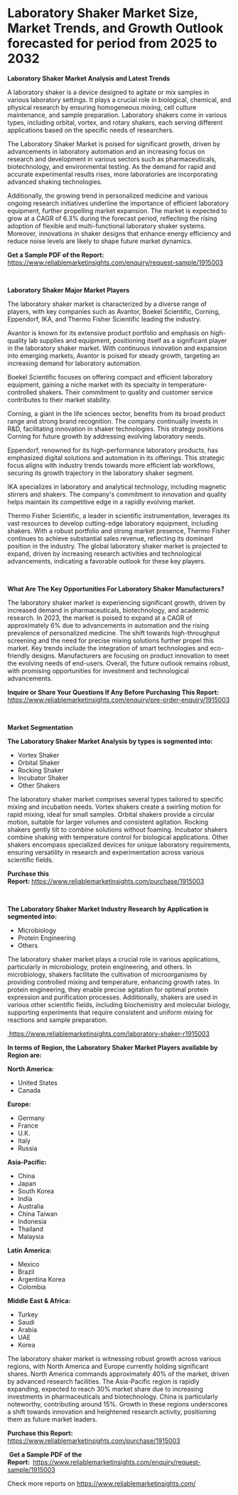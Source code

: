 <p><h1>Laboratory Shaker Market Size, Market Trends, and Growth Outlook forecasted for period from 2025 to 2032</h1></p><p><strong>Laboratory Shaker Market Analysis and Latest Trends</strong></p>
<p><p>A laboratory shaker is a device designed to agitate or mix samples in various laboratory settings. It plays a crucial role in biological, chemical, and physical research by ensuring homogeneous mixing, cell culture maintenance, and sample preparation. Laboratory shakers come in various types, including orbital, vortex, and rotary shakers, each serving different applications based on the specific needs of researchers.</p><p>The Laboratory Shaker Market is poised for significant growth, driven by advancements in laboratory automation and an increasing focus on research and development in various sectors such as pharmaceuticals, biotechnology, and environmental testing. As the demand for rapid and accurate experimental results rises, more laboratories are incorporating advanced shaking technologies. </p><p>Additionally, the growing trend in personalized medicine and various ongoing research initiatives underline the importance of efficient laboratory equipment, further propelling market expansion. The market is expected to grow at a CAGR of 6.3% during the forecast period, reflecting the rising adoption of flexible and multi-functional laboratory shaker systems. Moreover, innovations in shaker designs that enhance energy efficiency and reduce noise levels are likely to shape future market dynamics.</p></p>
<p><strong>Get a Sample PDF of the Report:&nbsp;</strong> <a href="https://www.reliablemarketinsights.com/enquiry/request-sample/1915003?utm_campaign=3085&utm_medium=2&utm_source=Github&utm_content=ia&utm_term=10042025&utm_id=laboratory-shaker">https://www.reliablemarketinsights.com/enquiry/request-sample/1915003</a></p>
<p>&nbsp;</p>
<p><strong>Laboratory Shaker Major Market Players</strong></p>
<p><p>The laboratory shaker market is characterized by a diverse range of players, with key companies such as Avantor, Boekel Scientific, Corning, Eppendorf, IKA, and Thermo Fisher Scientific leading the industry. </p><p>Avantor is known for its extensive product portfolio and emphasis on high-quality lab supplies and equipment, positioning itself as a significant player in the laboratory shaker market. With continuous innovation and expansion into emerging markets, Avantor is poised for steady growth, targeting an increasing demand for laboratory automation.</p><p>Boekel Scientific focuses on offering compact and efficient laboratory equipment, gaining a niche market with its specialty in temperature-controlled shakers. Their commitment to quality and customer service contributes to their market stability.</p><p>Corning, a giant in the life sciences sector, benefits from its broad product range and strong brand recognition. The company continually invests in R&D, facilitating innovation in shaker technologies. This strategy positions Corning for future growth by addressing evolving laboratory needs.</p><p>Eppendorf, renowned for its high-performance laboratory products, has emphasized digital solutions and automation in its offerings. This strategic focus aligns with industry trends towards more efficient lab workflows, securing its growth trajectory in the laboratory shaker segment.</p><p>IKA specializes in laboratory and analytical technology, including magnetic stirrers and shakers. The company's commitment to innovation and quality helps maintain its competitive edge in a rapidly evolving market.</p><p>Thermo Fisher Scientific, a leader in scientific instrumentation, leverages its vast resources to develop cutting-edge laboratory equipment, including shakers. With a robust portfolio and strong market presence, Thermo Fisher continues to achieve substantial sales revenue, reflecting its dominant position in the industry. The global laboratory shaker market is projected to expand, driven by increasing research activities and technological advancements, indicating a favorable outlook for these key players.</p></p>
<p>&nbsp;</p>
<p><strong>What Are The Key Opportunities For Laboratory Shaker Manufacturers?</strong></p>
<p><p>The laboratory shaker market is experiencing significant growth, driven by increased demand in pharmaceuticals, biotechnology, and academic research. In 2023, the market is poised to expand at a CAGR of approximately 6% due to advancements in automation and the rising prevalence of personalized medicine. The shift towards high-throughput screening and the need for precise mixing solutions further propel this market. Key trends include the integration of smart technologies and eco-friendly designs. Manufacturers are focusing on product innovation to meet the evolving needs of end-users. Overall, the future outlook remains robust, with promising opportunities for investment and technological advancements.</p></p>
<p><strong>Inquire or Share Your Questions If Any Before Purchasing This Report:</strong> <a href="https://www.reliablemarketinsights.com/enquiry/pre-order-enquiry/1915003?utm_campaign=3085&utm_medium=2&utm_source=Github&utm_content=ia&utm_term=10042025&utm_id=laboratory-shaker">https://www.reliablemarketinsights.com/enquiry/pre-order-enquiry/1915003</a></p>
<p>&nbsp;</p>
<p><strong>Market Segmentation</strong></p>
<p><strong>The Laboratory Shaker Market Analysis by types is segmented into:</strong></p>
<p><ul><li>Vortex Shaker</li><li>Orbital Shaker</li><li>Rocking Shaker</li><li>Incubator Shaker</li><li>Other Shakers</li></ul></p>
<p><p>The laboratory shaker market comprises several types tailored to specific mixing and incubation needs. Vortex shakers create a swirling motion for rapid mixing, ideal for small samples. Orbital shakers provide a circular motion, suitable for larger volumes and consistent agitation. Rocking shakers gently tilt to combine solutions without foaming. Incubator shakers combine shaking with temperature control for biological applications. Other shakers encompass specialized devices for unique laboratory requirements, ensuring versatility in research and experimentation across various scientific fields.</p></p>
<p><strong>Purchase this Report:&nbsp;</strong><a href="https://www.reliablemarketinsights.com/purchase/1915003?utm_campaign=3085&utm_medium=2&utm_source=Github&utm_content=ia&utm_term=10042025&utm_id=laboratory-shaker">https://www.reliablemarketinsights.com/purchase/1915003</a></p>
<p>&nbsp;</p>
<p><strong>The Laboratory Shaker Market Industry Research by Application is segmented into:</strong></p>
<p><ul><li>Microbiology</li><li>Protein Engineering</li><li>Others</li></ul></p>
<p><p>The laboratory shaker market plays a crucial role in various applications, particularly in microbiology, protein engineering, and others. In microbiology, shakers facilitate the cultivation of microorganisms by providing controlled mixing and temperature, enhancing growth rates. In protein engineering, they enable precise agitation for optimal protein expression and purification processes. Additionally, shakers are used in various other scientific fields, including biochemistry and molecular biology, supporting experiments that require consistent and uniform mixing for reactions and sample preparation.</p></p>
<p><a href="https://www.reliablemarketinsights.com/laboratory-shaker-r1915003?utm_campaign=3085&utm_medium=2&utm_source=Github&utm_content=ia&utm_term=10042025&utm_id=laboratory-shaker">&nbsp;https://www.reliablemarketinsights.com/laboratory-shaker-r1915003</a></p>
<p><strong>In terms of Region, the Laboratory Shaker Market Players available by Region are:</strong></p>
<p>
    <p> <strong> North America: </strong>
        <ul>
            <li>United States</li>
            <li>Canada</li>
        </ul>
        </p> 
    <p> <strong> Europe: </strong>
        <ul>
            <li>Germany</li>
            <li>France</li>
            <li>U.K.</li>
            <li>Italy</li>
            <li>Russia</li>
        </ul>
        </p> 
    <p> <strong> Asia-Pacific: </strong>
        <ul>
            <li>China</li>
            <li>Japan</li>
            <li>South Korea</li>
            <li>India</li>
            <li>Australia</li>
            <li>China Taiwan</li>
            <li>Indonesia</li>
            <li>Thailand</li>
            <li>Malaysia</li>
        </ul>
        </p> 
    <p> <strong> Latin America: </strong>
        <ul>
            <li>Mexico</li>
            <li>Brazil</li>
            <li>Argentina Korea</li>
            <li>Colombia</li>
        </ul>
        </p> 
    <p> <strong> Middle East & Africa: </strong>
        <ul>
            <li>Turkey</li>
            <li>Saudi</li>
            <li>Arabia</li>
            <li>UAE</li>
            <li>Korea</li>
        </ul>
    </p>
    </p>
<p><p>The laboratory shaker market is witnessing robust growth across various regions, with North America and Europe currently holding significant shares. North America commands approximately 40% of the market, driven by advanced research facilities. The Asia-Pacific region is rapidly expanding, expected to reach 30% market share due to increasing investments in pharmaceuticals and biotechnology. China is particularly noteworthy, contributing around 15%. Growth in these regions underscores a shift towards innovation and heightened research activity, positioning them as future market leaders.</p></p>
<p><strong>Purchase this Report: </strong><a href="https://www.reliablemarketinsights.com/purchase/1915003?utm_campaign=3085&utm_medium=2&utm_source=Github&utm_content=ia&utm_term=10042025&utm_id=laboratory-shaker">https://www.reliablemarketinsights.com/purchase/1915003</a></p>
<p>&nbsp;<strong>Get a Sample PDF of the Report:&nbsp;&nbsp;</strong><a href="https://www.reliablemarketinsights.com/enquiry/request-sample/1915003?utm_campaign=3085&utm_medium=2&utm_source=Github&utm_content=ia&utm_term=10042025&utm_id=laboratory-shaker">https://www.reliablemarketinsights.com/enquiry/request-sample/1915003</a></p>
<p><strong></strong></p>
<p>Check more reports on <a href="https://www.reliablemarketinsights.com/?utm_campaign=3085&utm_medium=2&utm_source=Github&utm_content=ia&utm_term=10042025&utm_id=laboratory-shaker">https://www.reliablemarketinsights.com/</a></p>